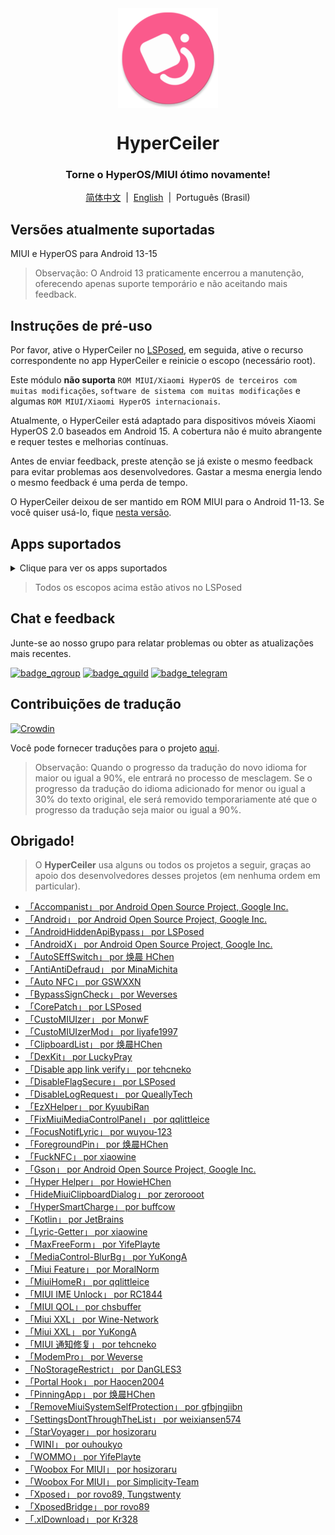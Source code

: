 <div align="center">

<img src="/imgs/icon.png" width="160" height="160" style="display: block; margin: 0 auto;" alt="icon">

# HyperCeiler

### Torne o HyperOS/MIUI ótimo novamente!

[简体中文](/README.md)&nbsp;&nbsp;|&nbsp;&nbsp;[English](/README_en-US.md)&nbsp;&nbsp;|&nbsp;&nbsp;Português (Brasil)

</div>

## Versões atualmente suportadas

MIUI e HyperOS para Android 13-15

> Observação: O Android 13 praticamente encerrou a manutenção, oferecendo apenas suporte temporário e não aceitando mais feedback.

## Instruções de pré-uso

Por favor, ative o HyperCeiler no [LSPosed](https://github.com/LSPosed/LSPosed/releases), em seguida, ative o recurso correspondente no app HyperCeiler e reinicie o escopo (necessário root).

Este módulo <b>não suporta</b> `ROM MIUI/Xiaomi HyperOS de terceiros com muitas modificações`, `software de sistema com muitas modificações` e algumas `ROM MIUI/Xiaomi HyperOS internacionais`.

Atualmente, o HyperCeiler está adaptado para dispositivos móveis Xiaomi HyperOS 2.0 baseados em Android 15. A cobertura não é muito abrangente e requer testes e melhorias contínuas.

Antes de enviar feedback, preste atenção se já existe o mesmo feedback para evitar problemas aos desenvolvedores. Gastar a mesma energia lendo o mesmo feedback é uma perda de tempo.

O HyperCeiler deixou de ser mantido em ROM MIUI para o Android 11-13. Se você quiser usá-lo, fique [nesta versão](https://github.com/ReChronoRain/Cemiuiler/releases/tag/1.3.130).

## Apps suportados

<details>
    <summary>Clique para ver os apps suportados</summary>

| Nome do app                                    | Nome do pacote                     |
|:-----------------------------------------------|:-----------------------------------|
| Framework do Sistema                           | system                             |
| UI do Sistema                                  | com.android.systemui               |
| Launcher do sistema                            | com.miui.home                      |
| Atualizações                                   | com.android.updater                |
| Joyose                                         | com.xiaomi.joyose                  |
| Configurações Mi                               | com.xiaomi.misettings              |
| Segurança                                      | com.miui.securitycenter            |
| Notas                                          | com.miui.notes                     |
| Plano de fundo Mi                              | com.miui.miwallpaper               |
| Taplus                                         | com.miui.contentextension          |
| Barragem                                       | com.xiaomi.barrage                 |
| Ui de chamadas                                 | com.android.incallui               |
| Serviços do smartphone                         | com.android.phone                  |
| Bateria e desempenho                           | com.miui.powerkeeper               |
| Mensagens                                      | com.android.mms                    |
| Captura de tela                                | com.miui.screenshot                |
| Calendário                                     | com.android.calendar               |
| Navegador                                      | com.android.browser                |
| Rueban (MTB)                                   | com.xiaomi.mtb                     |
| Gravador de tela                               | com.miui.screenrecorder            |
| Permissões                                     | com.lbe.security.miui              |
| Configurações                                  | com.android.settings               |
| Sogou Keyboard for MIUI                        | com.sohu.inputmethod.sogou.xiaomi  |
| Clima                                          | com.miui.weather2                  |
| Serviços de interconectividade                 | com.milink.service                 |
| Armazenamento externo                          | com.android.externalstorage        |
| Tela ambiente e editor da Tela de bloqueio     | com.miui.aod                       |
| Arquivos                                       | com.android.fileexplorer           |
| Plugin de serviço de sistema                   | com.miui.securityadd               |
| Downloads                                      | com.android.providers.downloads.ui |
| Downloads                                      | com.android.providers.downloads    |
| Galeria                                        | com.miui.gallery                   |
| Mi Canvas                                      | com.miui.creation                  |
| Xiaomi Share                                   | com.miui.mishare.connectivity      |
| Editor da Galeria                              | com.miui.mediaeditor               |
| MiCloud                                        | com.miui.cloudservice              |
| Smart cards                                    | com.miui.tsmclient                 |
| iFlytek IME for MIUI                           | com.iflytek.inputmethod.miui       |
| Instalador de pacotes                          | com.miui.packageinstaller          |
| GetApps                                        | com.xiaomi.market                  |
| Assistente                                     | com.miui.personalassistant         |
| Temas                                          | com.android.thememanager           |
| Componentes de segurança do sistema            | com.miui.guardprovider             |
| Câmera                                         | com.android.camera                 |
| Mi AI Translate                                | com.xiaomi.aiasst.vision           |
| Scanner                                        | com.xiaomi.scanner                 |
| Mi AI                                          | com.miui.voiceassist               |
| Serviço NFC                                    | com.android.nfc                    |
| Fones de ouvido                                | com.miui.misound                   |
| Backup                                         | com.miui.backup                    |
| Mi Mover                                       | com.miui.huanji                    |
| MiTrustService                                 | com.xiaomi.trustservice            |
| Visualizador de HTML                           | com.android.htmlviewer             |
| Gerenciamento de chamadas                      | com.android.server.telecom         |
| Mi Remote                                      | com.duokan.phone.remotecontroller  |
| Analytics                                      | com.miui.analytics                 |
| Xiaomi Community                               | com.xiaomi.vipaccount              |
| Acorde com voz                                 | com.miui.voicetrigger              |
| Gravador                                       | com.android.soundrecorder          |
| LPA                                            | com.miui.euicc                     |

</details>

> Todos os escopos acima estão ativos no LSPosed

## Chat e feedback

Junte-se ao nosso grupo para relatar problemas ou obter as atualizações mais recentes.

[![badge_qgroup]][qgroup_url]
[![badge_qguild]][qguild_url]
[![badge_telegram]][telegram_url]

## Contribuições de tradução

[![Crowdin](https://badges.crowdin.net/cemiuiler/localized.svg)](https://crowdin.com/project/cemiuiler)

Você pode fornecer traduções para o projeto [aqui](https://crwd.in/cemiuiler).

> Observação: Quando o progresso da tradução do novo idioma for maior ou igual a 90%, ele entrará no processo de mesclagem. Se o progresso da tradução do idioma adicionado for menor ou igual a 30% do texto original, ele será removido temporariamente até que o progresso da tradução seja maior ou igual a 90%.

## Obrigado!

> O <b>HyperCeiler</b> usa alguns ou todos os projetos a seguir, graças ao apoio dos desenvolvedores desses projetos (em nenhuma ordem em particular).

- [「Accompanist」 por Android Open Source Project, Google Inc.](https://google.github.io/accompanist)
- [「Android」 por Android Open Source Project, Google Inc.](https://source.android.google.cn/license)
- [「AndroidHiddenApiBypass」 por LSPosed](https://github.com/LSPosed/AndroidHiddenApiBypass)
- [「AndroidX」 por Android Open Source Project, Google Inc.](https://github.com/androidx/androidx)
- [「AutoSEffSwitch」 por 焕晨 HChen](https://github.com/HChenX/AutoSEffSwitch)
- [「AntiAntiDefraud」 por MinaMichita](https://github.com/MinaMichita/AntiAntiDefraud)
- [「Auto NFC」 por GSWXXN](https://github.com/GSWXXN/AutoNFC)
- [「BypassSignCheck」 por Weverses](https://github.com/Weverses/BypassSignCheck)
- [「CorePatch」 por LSPosed](https://github.com/LSPosed/CorePatch)
- [「CustoMIUIzer」 por MonwF](https://github.com/MonwF/customiuizer)
- [「CustoMIUIzerMod」 por liyafe1997](https://github.com/liyafe1997/CustoMIUIzerMod)
- [「ClipboardList」 por 焕晨HChen](https://github.com/HChenX/ClipboardList)
- [「DexKit」 por LuckyPray](https://github.com/LuckyPray/DexKit)
- [「Disable app link verify」 por tehcneko](https://github.com/Xposed-Modules-Repo/io.github.tehcneko.applinkverify)
- [「DisableFlagSecure」 por LSPosed](https://github.com/LSPosed/DisableFlagSecure)
- [「DisableLogRequest」 por QueallyTech](https://github.com/QueallyTech/DisableLogRequest)
- [「EzXHelper」 por KyuubiRan](https://github.com/KyuubiRan/EzXHelper)
- [「FixMiuiMediaControlPanel」 por qqlittleice](https://github.com/qqlittleice/FixMiuiMediaControlPanel)
- [「FocusNotifLyric」 por wuyou-123](https://github.com/wuyou-123/FocusNotifLyric)
- [「ForegroundPin」 por 焕晨HChen](https://github.com/HChenX/ForegroundPin)
- [「FuckNFC」 por xiaowine](https://github.com/xiaowine/FuckNFC)
- [「Gson」 por Android Open Source Project, Google Inc.](https://github.com/google/gson)
- [「Hyper Helper」 por HowieHChen](https://github.com/HowieHChen/XiaomiHelper)
- [「HideMiuiClipboardDialog」 por zerorooot](https://github.com/zerorooot/HideMiuiClipboardDialog)
- [「HyperSmartCharge」 por buffcow](https://github.com/buffcow/HyperSmartCharge)
- [「Kotlin」 por JetBrains](https://github.com/JetBrains/kotlin)
- [「Lyric-Getter」 por xiaowine](https://github.com/xiaowine/Lyric-Getter)
- [「MaxFreeForm」 por YifePlayte](https://github.com/YifePlayte/MaxFreeForm)
- [「MediaControl-BlurBg」 por YuKongA](https://github.com/YuKongA/MediaControl-BlurBg)
- [「Miui Feature」 por MoralNorm](https://github.com/moralnorm/miui_feature)
- [「MiuiHomeR」 por qqlittleice](https://github.com/qqlittleice/MiuiHome_R)
- [「MIUI IME Unlock」 por RC1844](https://github.com/RC1844/MIUI_IME_Unlock)
- [「MIUI QOL」 por chsbuffer](https://github.com/chsbuffer/MIUIQOL)
- [「Miui XXL」 por Wine-Network](https://github.com/Wine-Network/Miui_XXL)
- [「Miui XXL」 por YuKongA](https://github.com/YuKongA/Miui_XXL)
- [「MIUI 通知修复」 por tehcneko](https://github.com/Xposed-Modules-Repo/io.github.tehcneko.miuinotificationfix)
- [「ModemPro」 por Weverse](https://github.com/Weverses/ModemPro)
- [「NoStorageRestrict」 por DanGLES3](https://github.com/Xposed-Modules-Repo/com.github.dan.nostoragerestrict)
- [「Portal Hook」 por Haocen2004](https://github.com/Haocen2004/PortalHook)
- [「PinningApp」 por 焕晨HChen](https://github.com/HChenX/PinningApp)
- [「RemoveMiuiSystemSelfProtection」 por gfbjngjibn](https://github.com/gfbjngjibn/RemoveMiuiSystemSelfProtection)
- [「SettingsDontThroughTheList」 por weixiansen574](https://github.com/weixiansen574/settingsdontthroughthelist)
- [「StarVoyager」 por hosizoraru](https://github.com/hosizoraru/StarVoyager)
- [「WINI」 por ouhoukyo](https://github.com/ouhoukyo/WINI)
- [「WOMMO」 por YifePlayte](https://github.com/YifePlayte/WOMMO)
- [「Woobox For MIUI」 por hosizoraru](https://github.com/hosizoraru/WooBoxForMIUI)
- [「Woobox For MIUI」 por Simplicity-Team](https://github.com/Simplicity-Team/WooBoxForMIUI)
- [「Xposed」 por rovo89, Tungstwenty](https://github.com/rovo89/XposedBridge)
- [「XposedBridge」 por rovo89](https://github.com/rovo89/XposedBridge)
- [「.xlDownload」 por Kr328](https://github.com/Kr328/.xlDownload)

[qgroup_url]: https://jq.qq.com/?_wv=1027&k=TedCJq8V

[badge_qgroup]: https://img.shields.io/badge/QQ-Grupo-4DB8FF?style=for-the-badge&logo=tencentqq

[qguild_url]: https://pd.qq.com/s/35ooe0ssj

[badge_qguild]: https://img.shields.io/badge/QQ-Canal-4991D3?style=for-the-badge&logo=tencentqq

[telegram_url]: https://t.me/cemiuiler

[badge_telegram]: https://img.shields.io/badge/dynamic/json?style=for-the-badge&color=2CA5E0&label=Telegram&logo=telegram&query=%24.data.totalSubs&url=https%3A%2F%2Fapi.spencerwoo.com%2Fsubstats%2F%3Fsource%3Dtelegram%26queryKey%3Dcemiuiler
